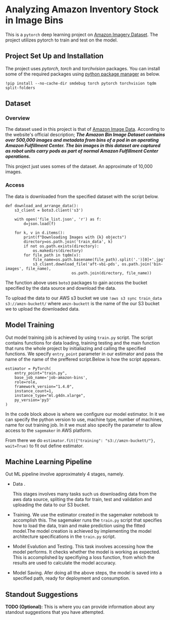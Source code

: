
# Analyzing Amazon Inventory Stock in Image Bins

 This is a `pytorch` deep learning project on [Amazon Imagery Dataset](https://registry.opendata.aws/amazon-bin-imagery/). The project utilizes pytorch to train and test on the model. 

## Project Set Up and Installation

The project uses *pytorch*, *torch* and *torchvision* packages. You can install some of the required packages using [python package manager](https://pypi.org/project/pip/) as below.

```
!pip install --no-cache-dir smdebug torch pytorch torchvision tqdm split-folders
```

## Dataset


### Overview

The dataset used in this project is that of [Amazon Image Data](https://registry.opendata.aws/amazon-bin-imagery/). According to the website's official description; 
  ***The Amazon Bin Image Dataset contains over 500,000 images and metadata from bins of a pod in an operating Amazon Fulfillment Center. The bin images in this dataset are captured as robot units carry pods as part of normal Amazon Fulfillment Center operations.***
  
  This project just uses somes of the dataset. An approximate of 10,000 images.
  
  
### Access

The data is downloaded from the specified dataset with the script below. 

```
def download_and_arrange_data():
    s3_client = boto3.client('s3')

    with open('file_list.json', 'r') as f:
        d=json.load(f)

    for k, v in d.items():
        print(f"Downloading Images with {k} objects")
        directory=os.path.join('train_data', k)
        if not os.path.exists(directory):
            os.makedirs(directory)
        for file_path in tqdm(v):
            file_name=os.path.basename(file_path).split('.')[0]+'.jpg'
            s3_client.download_file('aft-vbi-pds', os.path.join('bin-images', file_name),
                             os.path.join(directory, file_name))

```

The function above uses `boto3` packages to gain access the bucket specified by the data source and download the data.

To upload the data to our AWS s3 bucket we use `!aws s3 sync train_data s3://amzn-buckett/` where `amzn-buckett` is the name of the our S3 bucket we to upload the downloaded data.


## Model Training

Out model training job is achieved by using `train.py` script. The script contains functions for data loading, training testing and the main function that runs the whole project by initialiazing and calling the specified functions. We specify `entry_point` parameter in our estimator and pass the name of the name of the preffered script.Below is how the script appears.

```
estimator = PyTorch(
    entry_point="train.py",
    base_job_name='job-amazon-bins',
    role=role,
    framework_version="1.4.0",
    instance_count=1,
    instance_type="ml.g4dn.xlarge",
    py_version='py3'
)
```
In the code block above is where we configure our model estimator. In it we can specify the python version to use, machine type, number of machines, name for out training job. In it we must also specify the parameter to allow access to the `sagemaker` in AWS platform.

From there we do `estimator.fit({"training": "s3://amzn-buckett/"}, wait=True)` to fit out define estimator.


## Machine Learning Pipeline

Out ML pipeline involve approximately 4 stages, namely.

 - Data .
 
   This stages involves many tasks such us downloading data from the aws data source, spliting the data for train, test and validation and uploading the data to our S3 bucket.
 
 - Training. We use the estimator created in the sagemaker notebook to accomplish this. The sagemaker runs the `train.py` script that specifies how  to load the data, train and make prediction using the fitted model.The model creation is achieved by implementing the model architecture specifications in the `train.py` script.
 
 - Model Evalution and Testing. This task involves accessing how the model performs. It checks whether the model is working as expected. This is accomplished by specifiying a loss function, from which the results are used to calculate the model accuracy.
 
 - Model Saving. Afer doing all the above steps, the model is saved into a specified path, ready for deployment and consumption.

## Standout Suggestions
**TODO (Optional):** This is where you can provide information about any standout suggestions that you have attempted.
